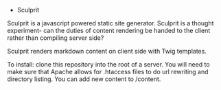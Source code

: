 * Sculprit

Sculprit is a javascript powered static site generator. Sculprit is a thought experiment- can the duties of content rendering be handed to the client rather than compiling server side?

Sculprit renders markdown content on client side with Twig templates.

To install: clone this repository into the root of a server. You will need to make sure that Apache allows for .htaccess files to do url rewriting and directory listing. You can add new content to /content. 